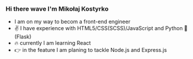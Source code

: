 ### Hi there wave I'm Mikołaj Kostyrko

* I am on my way to becom a front-end engineer
* :v: I have experience with HTML5/CSS(SCSS)/JavaScript and Python :snake: (Flask) 
* :fire: currently I am learning React
* :point_right: in the feature I am planing to tackle Node.js and Express.js
